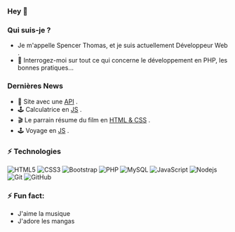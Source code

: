 ### Hey 👋

### Qui suis-je ?
- Je m'appelle Spencer Thomas, et je suis actuellement Développeur Web .
- 💬 Interrogez-moi sur tout ce qui concerne le développement en PHP, les bonnes pratiques...

<!-- ![rick](https://github.com/ladthomas/ladthomas/assets/81809591/295665e5-1d6a-4fc9-a235-7175778f9c1f) -->

### Dernières News
- 🌱 Site avec une  [API](https://splendid-belekoy-9b964e.netlify.app/) .
- 🕹️ Calculatrice en [JS](https://calculatric.netlify.app/) .
- 🎬 Le parrain résume du film en [HTML & CSS](https://le-parrain.netlify.app/) .
- 🕹️ Voyage en [JS](https://dans-ma-valise.netlify.app/) .






### ⚡ Technologies
![HTML5](https://img.shields.io/badge/-HTML5-E34F26?style=flat-square&logo=html5&logoColor=white)
![CSS3](https://img.shields.io/badge/-CSS3-1572B6?style=flat-square&logo=css3)
![Bootstrap](https://img.shields.io/badge/-Bootstrap-563D7C?style=flat-square&logo=bootstrap)
![PHP](https://img.shields.io/badge/-PHP-474A8A?style=flat-square&logo=php)
![MySQL](https://img.shields.io/badge/-MySQL-336791?style=flat-square&logo=mysql)
![JavaScript](https://img.shields.io/badge/-JavaScript-323330?style=flat-square&logo=javascript)
![Nodejs](https://img.shields.io/badge/-Nodejs-303030?style=flat-square&logo=Node.js)
![Git](https://img.shields.io/badge/-Git-3E2C00?style=flat-square&logo=git)
![GitHub](https://img.shields.io/badge/-GitHub-181717?style=flat-square&logo=github)




### ⚡ Fun fact:
* J'aime la musique
* J'adore les mangas  

<!--
**ladthomas/ladthomas** is a ✨ _special_ ✨ repository because its `README.md` (this file) appears on your GitHub profile.

Here are some ideas to get you started:

- 🔭 I’m currently working on ...
- 🌱 I’m currently learning ...
- 👯 I’m looking to collaborate on ...
- 🤔 I’m looking for help with ...
- 💬 Ask me about ...
- 📫 How to reach me: ...
- 😄 Pronouns: ...
- ⚡ Fun fact: ...
-->


<!--
**TomSawyer1/TomSawyer1** is a ✨ _special_ ✨ repository because its `README.md` (this file) appears on your GitHub profile.

Here are some ideas to get you started:

- 🔭 I’m currently working on ...
- 🌱 I’m currently learning ...
- 👯 I’m looking to collaborate on ...
- 🤔 I’m looking for help with ...
- 💬 Ask me about ...
- 📫 How to reach me: ...
- 😄 Pronouns: ...
- ⚡ Fun fact: ...
-->
